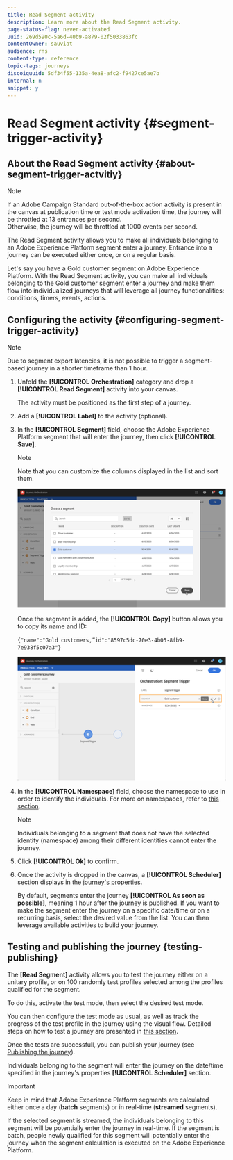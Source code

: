 ```yaml
---
title: Read Segment activity
description: Learn more about the Read Segment activity.
page-status-flag: never-activated
uuid: 269d590c-5a6d-40b9-a879-02f5033863fc
contentOwner: sauviat
audience: rns
content-type: reference
topic-tags: journeys
discoiquuid: 5df34f55-135a-4ea8-afc2-f9427ce5ae7b
internal: n
snippet: y
---
```


# Read Segment activity {#segment-trigger-activity}

## About the Read Segment activity {#about-segment-trigger-actvitiy}

>[!NOTE]
>
>If an Adobe Campaign Standard out-of-the-box action activity is present in the canvas at publication time or test mode activation time, the journey will be throttled at 13 entrances per second. <br>Otherwise, the journey will be throttled at 1000 events per second.

The Read Segment activity allows you to make all individuals belonging to an Adobe Experience Platform segment enter a journey. Entrance into a journey can be executed either once, or on a regular basis.

Let's say you have a Gold customer segment on Adobe Experience Platform. With the Read Segment activity, you can make all individuals belonging to the Gold customer segment enter a journey and make them flow into individualized journeys that will leverage all journey functionalities: conditions, timers, events, actions.

## Configuring the activity {#configuring-segment-trigger-activity}

>[!NOTE]
>
>Due to segment export latencies, it is not possible to trigger a segment-based journey in a shorter timeframe than 1 hour.

1. Unfold the **[!UICONTROL Orchestration]** category and drop a **[!UICONTROL Read Segment]** activity into your canvas.

    The activity must be positioned as the first step of a journey.

1. Add a **[!UICONTROL Label]** to the activity (optional).

1. In the **[!UICONTROL Segment]** field, choose the Adobe Experience Platform segment that will enter the journey, then click **[!UICONTROL Save]**.

   >[!NOTE]
   >
   >Note that you can customize the columns displayed in the list and sort them.

    ![](../assets/segment-trigger-segment-selection.png)

   Once the segment is added, the **[!UICONTROL Copy]** button allows you to copy its name and ID:

   `{"name":"Gold customers,”id":"8597c5dc-70e3-4b05-8fb9-7e938f5c07a3"}`

   ![](../assets/segment-trigger-copy.png)

1. In the **[!UICONTROL Namespace]** field, choose the namespace to use in order to identify the individuals. For more on namespaces, refer to [this section](../event/selecting-the-namespace.md).

    >[!NOTE]
    >
    >Individuals belonging to a segment that does not have the selected identity (namespace) among their different identities cannot enter the journey.

1. Click **[!UICONTROL Ok]** to confirm.

1. Once the activity is dropped in the canvas, a **[!UICONTROL Scheduler]** section displays in the [journey's properties](../building-journeys/changing-properties.md).

    By default, segments enter the journey **[!UICONTROL As soon as possible]**, meaning 1 hour after the journey is published. If you want to make the segment enter the journey on a specific date/time or on a recurring basis, select the desired value from the list.
    You can then leverage available activities to build your journey.

    <!-- add screenshot -->

## Testing and publishing the journey {testing-publishing}

The **[Read Segment]** activity allows you to test the journey either on a unitary profile, or on 100 randomly test profiles selected among the profiles qualified for the segment.

To do this, activate the test mode, then select the desired test mode.

<!-- add screenshot -->

You can then configure the test mode as usual, as well as track the progress of the test profile in the journey using the visual flow. Detailed steps on how to test a journey are presented in [this section](../building-journeys/testing-the-journey.md).

Once the tests are successfull, you can publish your journey (see [Publishing the journey](../building-journeys/publishing-the-journey.md)).

Individuals belonging to the segment will enter the journey on the date/time specified in the journey's properties **[!UICONTROL Scheduler]** section.

>[!IMPORTANT]
>
>Keep in mind that Adobe Experience Platform segments are calculated either once a day (**batch** segments) or in real-time (**streamed** segments).
>
>If the selected segment is streamed, the individuals belonging to this segment will be potentially enter the journey in real-time. If the segment is batch, people newly qualified for this segment will potentially enter the journey when the segment calculation is executed on the Adobe Experience Platform.
